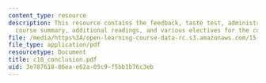 ```yaml
---
content_type: resource
description: This resource contains the feedback, taste test, administrative issues,
  course summary, additional readings, and various electives for the course.
file: /media/https%3A/open-learning-course-data-rc.s3.amazonaws.com/15-810-marketing-management-fall-2004/3e78761886eae62a05c9f5bb1b76c3eb_c18_conclusion.pdf
file_type: application/pdf
resourcetype: Document
title: c18_conclusion.pdf
uid: 3e787618-86ea-e62a-05c9-f5bb1b76c3eb
---
```

